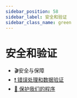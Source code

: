 ```yaml
---
sidebar_position: 58
sidebar_label: 安全和验证
sidebar_class_name: green
---
```


# 安全和验证

- 🎬安全与保障
- [❗ 错误处理和数据验证](./error-handling-and-data-validation/README.md)
- [🔑 保护我们的程序](./secure-our-program/README.md)
